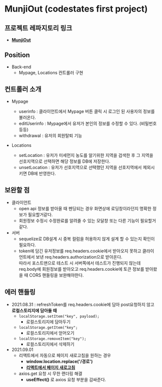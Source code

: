 # MunjiOut (codestates first project)

## 프로젝트 레파지토리 링크

- **[MunjiOut](https://github.com/TAETAEHO/MunjiOut)**

## Position

- Back-end
  - Mypage, Locations 컨트롤러 구현

## 컨트롤러 소개

- Mypage

  - userinfo : 클라이언트에서 Mypage 버튼 클릭 시 로그인 된 사용자의 정보를 불러온다.
  - editUserinfo : Mypage에서 유저가 본인의 정보를 수정할 수 있다. (비밀번호 등등)
  - withdrawal : 유저의 회원탈퇴 기능

- Locations
  - setLocation : 유저가 미세먼지 농도를 알기위한 지역을 검색한 후 그 지역을 선호지역으로 선택하면 해당 정보를 DB에 저장한다.
  - unsetLocation : 유저가 선호지역으로 선택했던 지역을 선호지역에서 제외시키면 DB에 반영한다.

## 보완할 점

- 클라이언트
  - open api 정보를 받아올 때 펜딩되는 경우 화면상에 로딩창이라던지 명확한 정보가 필요할거같다.
  - 회원정보 수정시 수정완료를 알려줄 수 있는 모달창 또는 다른 기능이 필요할거같다.
- 서버
  - sequelize로 DB설계 시 중복 컬럼을 허용하지 않게 설계 할 수 있는지 확인이 필요하다.
  - token에 담긴 유저정보를 req.headers.cookie에서 받아오지 못하고 클라이언트에서 보낸 req.headers.authorization으로 받아온다.  
    따라서 포스트맨으로 테스트 시 서버쪽에서 테스트가 진행되지 않는데 req.body에 회원정보를 받아오고 req.headers.cookie에 토큰 정보를 받아왔을 때 CORS 핸들링을 보완해야한다.

## **에러 핸들링**

- 2021.08.31 : refreshToken를 req.headers.cookie에 담아 post요청하지 않고 **로컬스토리지에 담아둘 때**
  - `localStorage.setItem("key", payload);`
    - 로컬스토리지에 담아두기
  - `localStorage.getItem("key";`
    - 로컬스토리지에서 얻어오기
  - `localStorage.removeItem("key");`
    - 로컬스토리지에서 삭제하기
- 2021.09.01
  - 리액트에서 자동으로 페이지 새로고침을 원하는 경우
    - **window.location.replace('/경로')**
    - **[리액트에서 페이지 새로고침](https://www.notion.so/useHistory-5f738c684b2b4903bde661256c37b664)**
  - axios.get 요청 시 무한 랜더링 해결
    - **useEffect()** 로 axios 요청 부분을 감싸준다.
